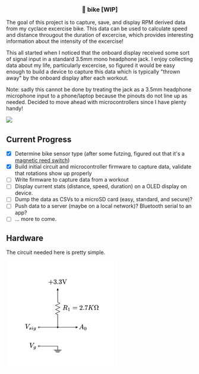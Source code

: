 <p align="center">
  <h3 align="center">🚴 bike [WIP]</h3>
  </p>
</p>

The goal of this project is to capture, save, and display RPM derived data from my cyclace excercise bike. This data can be used to calculate speed and distance througout the duration of excercise, which provides interesting information about the intensity of the excercise!


This all started when I noticed that the onboard display received some sort of signal input in a standard 3.5mm mono headphone jack. I enjoy collecting data about my life, particularly excercise, so figured it would be easy enough to build a device to capture this data which is typically "thrown away" by the onboard display after each workout. 

Note: sadly this cannot be done by treating the jack as a 3.5mm headphone microphone input to a phone/laptop because the pinouts do not line up as needed. Decided to move ahead with microcontrollers since I have plenty handy!

<img height="300px" src="https://user-images.githubusercontent.com/6299853/71775867-96a28d00-2f3c-11ea-965a-fc4ee426f1dd.gif" />

## Current Progress
- [x] Determine bike sensor type (after some futzing, figured out that it's a [magnetic reed switch](https://en.wikipedia.org/wiki/Reed_switch))
- [x] Build initial circuit and microcontroller firmware to capture data, validate that rotations show up properly
- [ ] Write firmware to capture data from a workout
- [ ] Display current stats (distance, speed, duration) on a OLED display on device.
- [ ] Dump the data as CSVs to a microSD card (easy, standard, and secure)?
- [ ] Push data to a server (maybe on a local network)? Bluetooth serial to an app?
- [ ] ... more to come. 

## Hardware
The circuit needed here is pretty simple.

<img src="circuits/circuit.jpg" width=300px />
